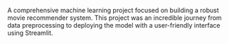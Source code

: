  A comprehensive machine learning project focused on building a robust movie recommender system. This project was an incredible journey from data preprocessing to deploying the model with a user-friendly interface using Streamlit.
